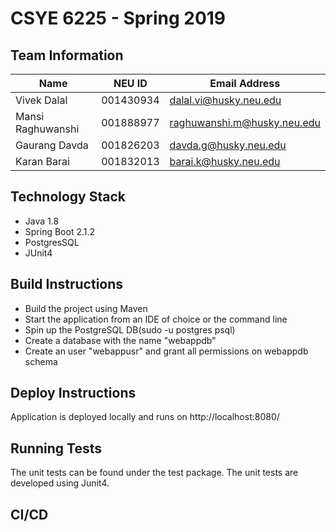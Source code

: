 # CSYE 6225 - Spring 2019

## Team Information

| Name | NEU ID | Email Address |
| --- | --- | --- |
| Vivek Dalal|001430934|dalal.vi@husky.neu.edu |
|Mansi Raghuwanshi|001888977|raghuwanshi.m@husky.neu.edu |
|Gaurang Davda|001826203|davda.g@husky.neu.edu|
|Karan Barai|001832013|barai.k@husky.neu.edu|

## Technology Stack
* Java 1.8
* Spring Boot 2.1.2
* PostgresSQL
* JUnit4

## Build Instructions
* Build the project using Maven
* Start the application from an IDE of choice or the command line
* Spin up the PostgreSQL DB(sudo -u postgres psql)
* Create a database with the name "webappdb"
* Create an user "webappusr" and grant all permissions on webappdb schema

## Deploy Instructions
Application is deployed locally and runs on http://localhost:8080/

## Running Tests
The unit tests can be found under the test package. The unit tests are developed using Junit4.

## CI/CD


